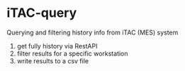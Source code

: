 # iTAC-query
Querying and filtering history info from iTAC (MES) system

1. get fully history via RestAPI
2. filter results for a specific workstation
3. write results to a csv file
